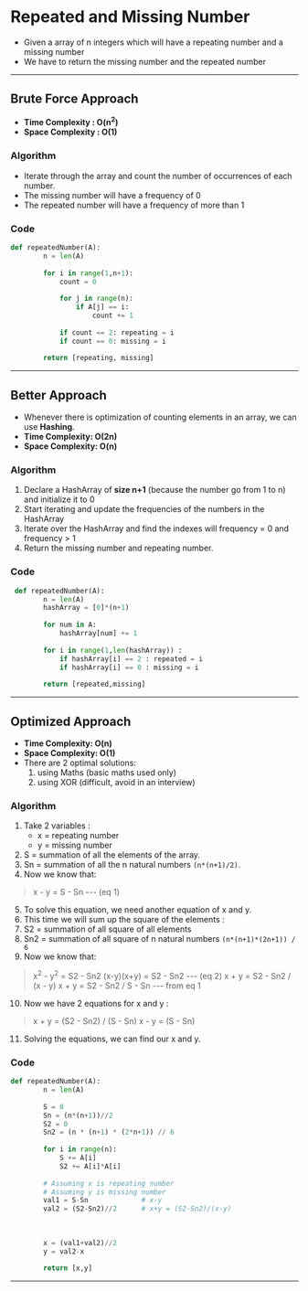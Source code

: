 # Repeated and Missing Number

- Given a array of n integers which will have a repeating number and a missing number 
- We have to return the missing number and the repeated number

---

## Brute Force Approach 

- **Time Complexity : O(n<sup>2</sup>)** 
- **Space Complexity : O(1)** 

### Algorithm

- Iterate through the array and count the number of occurrences of each number.
- The missing number will have a frequency of 0
- The repeated number will have a frequency of more than 1

### Code 

```python 
def repeatedNumber(A):
        n = len(A)
        
        for i in range(1,n+1):
            count = 0
            
            for j in range(n):
                if A[j] == i:
                    count += 1
            
            if count == 2: repeating = i
            if count == 0: missing = i
        
        return [repeating, missing]
```

---

## Better Approach 

- Whenever there is optimization of counting elements in an array, we can use **Hashing**.
- **Time Complexity: O(2n)**
- **Space Complexity: O(n)**

### Algorithm

1. Declare a HashArray of **size n+1** (because the number go from 1 to n) and initialize it to 0
2. Start iterating and update the frequencies of the numbers in the HashArray
3. Iterate over the HashArray and find the indexes will frequency = 0 and frequency > 1
4. Return the missing number and repeating number.

### Code 

```python 
 def repeatedNumber(A):
        n = len(A)
        hashArray = [0]*(n+1)
        
        for num in A:
            hashArray[num] += 1
        
        for i in range(1,len(hashArray)) : 
            if hashArray[i] == 2 : repeated = i
            if hashArray[i] == 0 : missing = i
            
        return [repeated,missing]
```

---

## Optimized Approach

- **Time Complexity: O(n)**
- **Space Complexity: O(1)**
- There are 2 optimal solutions:
  1. using Maths  (basic maths used only) 
  2. using XOR    (difficult, avoid in an interview)

### Algorithm

1. Take 2 variables : 
    - x = repeating number 
    - y = missing number
2. S =  summation of all the elements of the array.
3. Sn =  summation of all the n natural numbers `(n*(n+1)/2)`.
4. Now we know that: 
> x - y = S - Sn --- (eq 1)

5. To solve this equation, we need another equation of x and y.
6. This time we will sum up the square of the elements : 
7. S2 = summation of all square of all elements 
8. Sn2 = summation of all square of n natural numbers `(n*(n+1)*(2n+1)) / 6 `
9. Now we know that:
> x<sup>2</sup> - y<sup>2</sup> = S2 - Sn2 
> (x-y)(x+y) = S2 - Sn2 --- (eq 2)
> x + y = S2 - Sn2 / (x - y)
> x + y = S2 - Sn2 / S - Sn --- from eq 1
10. Now we have 2 equations for x and y : 
> x + y = (S2 - Sn2) / (S - Sn)
> x - y = (S - Sn)
11. Solving the equations, we can find our x and y.

### Code

```python
def repeatedNumber(A):
        n = len(A)
        
        S = 0
        Sn = (n*(n+1))//2
        S2 = 0
        Sn2 = (n * (n+1) * (2*n+1)) // 6
        
        for i in range(n):
            S += A[i]           
            S2 += A[i]*A[i]
        
        # Assuming x is repeating number 
        # Assuming y is missing number 
        val1 = S-Sn             # x-y
        val2 = (S2-Sn2)//2      # x+y = (S2-Sn2)/(x-y)
        
        
        
        x = (val1+val2)//2
        y = val2-x
        
        return [x,y]
```

---


